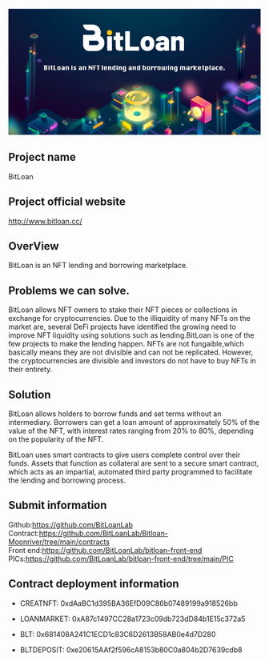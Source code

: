 ![](https://raw.githubusercontent.com/BitLoanLab/bitloan-front-end/main/PIC/Bitloan.jpg)
## Project name

BitLoan

## Project official website

http://www.bitloan.cc/

## OverView

BitLoan is an NFT lending and borrowing marketplace.

## Problems we can solve.

BitLoan allows NFT owners to stake their NFT pieces or collections in exchange for cryptocurrencies. Due to the illiquidity of many NFTs on the market are, several DeFi projects have identified the growing need to improve NFT liquidity using solutions such as lending.BitLoan is one of the few projects to make the lending happen. NFTs are not fungaible,which basically means they are not divisible and can not be replicated. However, the cryptocurrencies are divisible and investors do not have to buy NFTs in their entirety.

## Solution

BitLoan allows holders to borrow funds and set terms without an intermediary. Borrowers can get a loan amount of approximately 50% of the value of the NFT, with interest rates ranging from 20% to 80%, depending on the popularity of the NFT.

BitLoan uses smart contracts to give users complete control over their funds. Assets that function as collateral are sent to a secure smart contract, which acts as an impartial, automated third party programmed to facilitate the lending and borrowing process.

## Submit information

Github:https://github.com/BitLoanLab  
Contract:https://github.com/BitLoanLab/Bitloan-Moonriver/tree/main/contracts  
Front end:https://github.com/BitLoanLab/bitloan-front-end  
PICs:https://github.com/BitLoanLab/bitloan-front-end/tree/main/PIC  


## Contract deployment information

- CREATNFT:
0xdAaBC1d395BA36EfD09C86b07489199a918526bb

- LOANMARKET:
0xA87c1497CC28a1723c09db723dD84b1E15c372a5

- BLT:
0x681408A241C1ECD1c83C6D2613B58AB0e4d7D280

- BLTDEPOSIT:
0xe20615AAf2f596cA8153b80C0a804b2D7639cdb8
